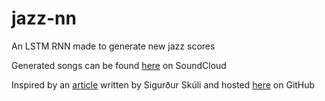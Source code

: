 # jazz-nn
An LSTM RNN made to generate new jazz scores

Generated songs can be found [here](https://soundcloud.com/lexorehead/sets/ai-generated-ragz-music) on SoundCloud

Inspired by an [article](https://towardsdatascience.com/how-to-generate-music-using-a-lstm-neural-network-in-keras-68786834d4c5) written by Sigurður Skúli and hosted [here](https://github.com/Skuldur/Classical-Piano-Composer) on GitHub
